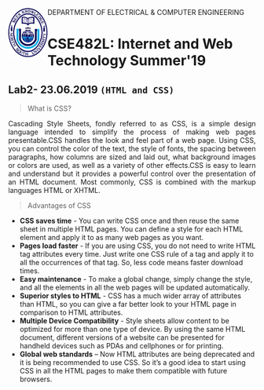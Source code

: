 <!DOCTYPE html>
<html>
  
<img align="left" width="80" height="100" src="https://github.com/NeloyNSU/CSE482_Summer-19_Section7/blob/master/image/nsulogo.png">
DEPARTMENT OF ELECTRICAL & COMPUTER ENGINEERING

# CSE482L: Internet and Web Technology Summer'19
## Lab2- 23.06.2019 `(HTML and CSS)`

> What is CSS?
<p align="justify">
Cascading Style Sheets, fondly referred to as CSS, is a simple design language intended to simplify the process of making web pages presentable.CSS handles the look and feel part of a web page. Using CSS, you can control the color of the text, the style of fonts, the spacing between paragraphs, how columns are sized and laid out, what background images or colors are used, as well as a variety of other effects.CSS is easy to learn and understand but it provides a powerful control over the presentation of an HTML document. Most commonly, CSS is combined with the markup languages HTML or XHTML.
</p>

> Advantages of CSS
- **CSS saves time** - You can write CSS once and then reuse the same sheet in multiple HTML pages. You can define a style for each HTML element and apply it to as many web pages as you want.
- **Pages load faster** - If you are using CSS, you do not need to write HTML tag attributes every time. Just write one CSS rule of a tag and apply it to all the occurrences of that tag. So, less code means faster download times.
- **Easy maintenance** - To make a global change, simply change the style, and all the elements in all the web pages will be updated automatically.
- **Superior styles to HTML** - CSS has a much wider array of attributes than HTML, so you can give a far better look to your HTML page in comparison to HTML attributes.
- **Multiple Device Compatibility** - Style sheets allow content to be optimized for more than one type of device. By using the same HTML document, different versions of a website can be presented for handheld devices such as PDAs and cellphones or for printing.
- **Global web standards** – Now HTML attributes are being deprecated and it is being recommended to use CSS. So it’s a good idea to start using CSS in all the HTML pages to make them compatible with future browsers.

</body>
</html>
